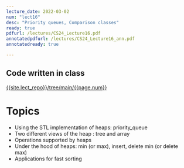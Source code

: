 ```yaml
---
lecture_date: 2022-03-02
num: "lect16"
desc: "Priority queues, Comparison classes"
ready: true
pdfurl: /lectures/CS24_Lecture16.pdf
annotatedpdfurl: /lectures/CS24_Lecture16_ann.pdf
annotatedready: true

---
```



## Code written in class
[{{site.lect_repo}}/tree/main/{{page.num}}]({{site.lect_repo}}/tree/main/{{page.num}})


# Topics
* Using the STL implementation of heaps: priority_queue
* Two different views of the heap : tree and array 
* Operations supported by heaps
* Under the hood of heaps: min (or max), insert, delete min (or delete max)
* Applications for fast sorting